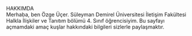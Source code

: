 HAKKIMDA<br>
Merhaba, ben Özge Üçer. Süleyman Demirel Üniversitesi İletişim Fakültesi Halkla İlişkiler ve Tanıtım bölümü 4. Sınıf öğrencisiyim. Bu sayfayı açmamdaki amaç kuşlar hakkındaki bilgileri sizlerle paylaşmaktır.
